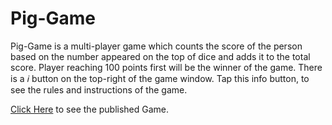 # Pig-Game
<p>
  Pig-Game is a multi-player game which counts the score of the person based on the number appeared on the top of dice and adds it to the total score. Player reaching 100 points     first will be the winner of the game. There is a <i>ℹ</i> button on the top-right of the game window. Tap this info button, to see the rules and instructions of the game.
</p>
 <p>
   <a href="https://ankush789.github.io/Pig-Game/index.html">Click Here</a> to see the published Game.
</p>
